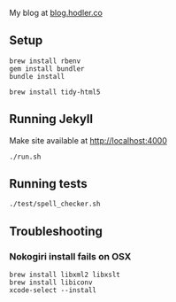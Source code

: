 My blog at
[blog.hodler.co](http://blog.hodler.co)

## Setup

    brew install rbenv
    gem install bundler
    bundle install

    brew install tidy-html5

## Running Jekyll
Make site available at [http://localhost:4000](http://localhost:4000)

    ./run.sh

## Running tests

    ./test/spell_checker.sh

## Troubleshooting
### Nokogiri install fails on OSX

    brew install libxml2 libxslt
    brew install libiconv
    xcode-select --install
